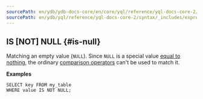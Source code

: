 ```yaml
---
sourcePath: en/ydb/ydb-docs-core/en/core/yql/reference/yql-docs-core-2/syntax/_includes/expressions/is-null.md
sourcePath: en/ydb/yql/reference/yql-docs-core-2/syntax/_includes/expressions/is-null.md
---
```


## IS \[NOT\] NULL {#is-null}

Matching an empty value (`NULL`). Since `NULL` is a special value [equal to nothing](../../../types/optional.md#null_expr), the ordinary [comparison operators](#comparison-operators) can't be used to match it.

**Examples**

``` yql
SELECT key FROM my_table
WHERE value IS NOT NULL;
```
